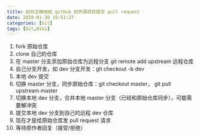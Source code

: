 ```yaml
---
title: 如何正确地给 github 的开源项目提交 pull request
date: 2018-01-30 15:51:27
categories: [Git]
tags: [Git,Wiki]
---
```


1. fork 原始仓库
2. clone 自己的仓库
3. 在 master 分支添加原始仓库为远程分支 git remote add upstream 远程仓库
4. 自己分支开发，如 dev 分支开发：git checkout -b dev
5. 本地 dev 提交
6. 切换 master 分支，同步原始仓库：git checkout master， git pull upstream master
7. 切换本地 dev 分支，合并本地 master 分支（已经和原始仓库同步），可能需要解冲突
8. 提交本地 dev 分支到自己的远程 dev 仓库
9. 现在才是给原始仓库发 pull request 请求
10. 等待原作者回复（接受/拒绝）
